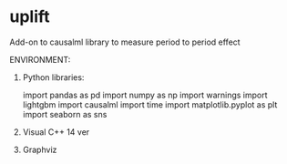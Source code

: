 # uplift
Add-on to causalml library to measure period to period effect

ENVIRONMENT:
1. Python libraries:

      import pandas as pd
      import numpy as np
      import warnings
      import lightgbm
      import causalml
      import time
      import matplotlib.pyplot as plt
      import seaborn as sns


2. Visual C++ 14 ver
3. Graphviz

